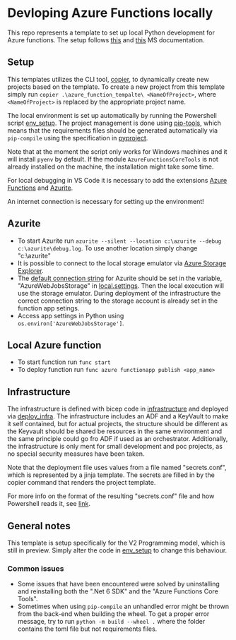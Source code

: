 # Devloping Azure Functions locally
This repo represents a template to set up local Python development for Azure functions. The setup follows [this](https://learn.microsoft.com/en-us/azure/azure-functions/functions-develop-vs-code?tabs=python) and [this](https://learn.microsoft.com/en-us/azure/azure-functions/functions-develop-local) MS documentation.



## Setup
This templates utilizes the CLI tool, [copier](https://pypi.org/project/copier/), to dynamically create new projects based on the template. To create a new project from this template simply run `copier .\azure_function_tempalte\ <NameOfProject>`, where `<NameOfProject>` is replaced by the appropriate project name.



The local environment is set up automatically by running the Powershell script [env_setup](/utils/env_setup.ps1). The project management is done using [pip-tools](https://pypi.org/project/pip-tools/), which means that the requirements files should be generated automatically via `pip-compile` using the specification in [pyproject](pyproject.toml).

 Note that at the moment the script only works for Windows machines and it will install `pyenv` by default. If the module `AzureFunctionsCoreTools` is not already installed on the machine, the installation might take some time.

For local debugging in VS Code it is necessary to add the extensions [Azure Functions](https://marketplace.visualstudio.com/items?itemName=ms-azuretools.vscode-azurefunctions) and [Azurite](https://marketplace.visualstudio.com/items?itemName=Azurite.azurite).

An internet connection is necessary for setting up the environment!


## Azurite
* To start Azurite run `azurite --silent --location c:\azurite --debug c:\azurite\debug.log`. To use another location simply change "c:\azurite"
* It is possible to connect to the local storage emulator via [Azure Storage Explorer](https://learn.microsoft.com/en-us/azure/storage/common/storage-explorer-emulators).
* The [default connection string](https://learn.microsoft.com/en-us/azure/storage/common/storage-use-azurite?tabs=visual-studio) for Azurite should be set in the variable, "AzureWebJobsStorage" in [local.settings](../blob_reader/local.settings.json). Then the local execution will use the storage emulator. During deployment of the infrastructure the correct connection string to the storage account is already set in the function app setings. 
* Access app settings in Python using `os.environ['AzureWebJobsStorage']`.

## Local Azure function

* To start function run `func start`
* To deploy function run `func azure functionapp publish <app_name>`

## Infrastructure
The infrastructure is defined with bicep code in [infrastructure](/infrastructure/) and deployed via [deploy_infra](/infrastructure/deploy_infra.ps1). The infrastructure includes an ADF and a KeyVault to make it self contained, but for actual projects, the structure should be different as the Keyvault should be shared be resources in the same environment and the same principle could go fro ADF if used as an orchestrator. Additionally, the infrastructure is only ment for small development and poc projects, as no special security measures have been taken.

Note that the deployment file uses values from a file named "secrets.conf", which is represented by a jinja template. The secrets are filled in by the copier command that renders the project template. 

For more info on the format of the resulting "secrets.conf" file and how Powershell reads it, see [link](https://kyleparrish.com/blog/powershell-script-config-file/).




## General notes
This template is setup specifically for the V2 Programming model, which is still in preview. Simply alter the code in [env_setup](./utils/env_setup.ps1.jinja) to change this behaviour.

### Common issues
* Some issues that have been encountered were solved by uninstalling and reinstalling both the ".Net 6 SDK" and the "Azure Functions Core Tools".
* Sometimes when using `pip-compile` an unhandled error might be thrown from the back-end when building the wheel. To get a proper error message, try to run `python -m build --wheel .` where the folder contains the toml file but not requirements files. 